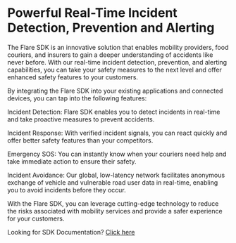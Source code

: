 # Powerful Real-Time Incident Detection, Prevention and Alerting

The Flare SDK is an innovative solution that enables mobility providers, food couriers, and insurers to gain a deeper understanding of accidents like never before. With our real-time incident detection, prevention, and alerting capabilities, you can take your safety measures to the next level and offer enhanced safety features to your customers.

By integrating the Flare SDK into your existing applications and connected devices, you can tap into the following features:

Incident Detection: Flare SDK enables you to detect incidents in real-time and take proactive measures to prevent accidents.

Incident Response: With verified incident signals, you can react quickly and offer better safety features than your competitors.

Emergency SOS: You can instantly know when your couriers need help and take immediate action to ensure their safety.

Incident Avoidance: Our global, low-latency network facilitates anonymous exchange of vehicle and vulnerable road user data in real-time, enabling you to avoid incidents before they occur.

With the Flare SDK, you can leverage cutting-edge technology to reduce the risks associated with mobility services and provide a safer experience for your customers.


Looking for SDK Documentation? [Click here](https://github.com/k-safe/flare_sdk_ios/blob/main/Swift-SampleApp/SideEngineSample/SideEngineSample/CustomThemeViewController.swift "Click here")
